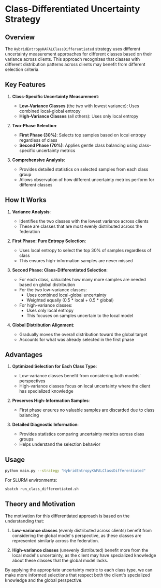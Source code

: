 # Class-Differentiated Uncertainty Strategy

## Overview

The `HybridEntropyKAFALClassDifferentiated` strategy uses different uncertainty measurement approaches for different classes based on their variance across clients. This approach recognizes that classes with different distribution patterns across clients may benefit from different selection criteria.

## Key Features

1. **Class-Specific Uncertainty Measurement**:
   - **Low-Variance Classes** (the two with lowest variance): Uses combined local-global entropy
   - **High-Variance Classes** (all others): Uses only local entropy

2. **Two-Phase Selection**:
   - **First Phase (30%)**: Selects top samples based on local entropy regardless of class
   - **Second Phase (70%)**: Applies gentle class balancing using class-specific uncertainty metrics

3. **Comprehensive Analysis**:
   - Provides detailed statistics on selected samples from each class group
   - Allows observation of how different uncertainty metrics perform for different classes

## How It Works

1. **Variance Analysis**:
   - Identifies the two classes with the lowest variance across clients
   - These are classes that are most evenly distributed across the federation

2. **First Phase: Pure Entropy Selection**:
   - Uses local entropy to select the top 30% of samples regardless of class
   - This ensures high-information samples are never missed

3. **Second Phase: Class-Differentiated Selection**:
   - For each class, calculates how many more samples are needed based on global distribution
   - For the two low-variance classes:
     - Uses combined local-global uncertainty
     - Weighted equally (0.5 * local + 0.5 * global)
   - For high-variance classes:
     - Uses only local entropy
     - This focuses on samples uncertain to the local model

4. **Global Distribution Alignment**:
   - Gradually moves the overall distribution toward the global target
   - Accounts for what was already selected in the first phase

## Advantages

1. **Optimized Selection for Each Class Type**:
   - Low-variance classes benefit from considering both models' perspectives
   - High-variance classes focus on local uncertainty where the client has specialized knowledge

2. **Preserves High-Information Samples**:
   - First phase ensures no valuable samples are discarded due to class balancing

3. **Detailed Diagnostic Information**:
   - Provides statistics comparing uncertainty metrics across class groups
   - Helps understand the selection behavior

## Usage

```bash
python main.py --strategy "HybridEntropyKAFALClassDifferentiated"
```

For SLURM environments:
```bash
sbatch run_class_differentiated.sh
```

## Theory and Motivation

The motivation for this differentiated approach is based on the understanding that:

1. **Low-variance classes** (evenly distributed across clients) benefit from considering the global model's perspective, as these classes are represented similarly across the federation.

2. **High-variance classes** (unevenly distributed) benefit more from the local model's uncertainty, as the client may have specialized knowledge about these classes that the global model lacks.

By applying the appropriate uncertainty metric to each class type, we can make more informed selections that respect both the client's specialized knowledge and the global perspective.
